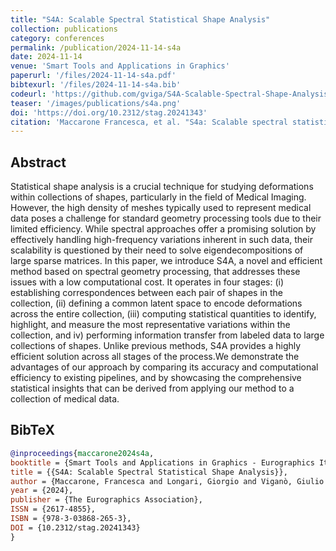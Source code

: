 ```yaml
---
title: "S4A: Scalable Spectral Statistical Shape Analysis"
collection: publications
category: conferences
permalink: /publication/2024-11-14-s4a
date: 2024-11-14
venue: 'Smart Tools and Applications in Graphics'
paperurl: '/files/2024-11-14-s4a.pdf'
bibtexurl: '/files/2024-11-14-s4a.bib'
codeurl: 'https://github.com/gviga/S4A-Scalable-Spectral-Shape-Analysis'
teaser: '/images/publications/s4a.png'
doi: 'https://doi.org/10.2312/stag.20241343'
citation: 'Maccarone Francesca, et al. "S4a: Scalable spectral statistical shape analysis." <i>Smart Tools and Applications in Graphics-Eurographics Italian Chapter Conference</i>. 2024.'
---
```


## Abstract
Statistical shape analysis is a crucial technique for studying deformations within collections of shapes, particularly in the field of Medical Imaging. However, the high density of meshes typically used to represent medical data poses a challenge for standard geometry processing tools due to their limited efficiency. While spectral approaches offer a promising solution by effectively handling high-frequency variations inherent in such data, their scalability is questioned by their need to solve eigendecompositions of large sparse matrices. In this paper, we introduce S4A, a novel and efficient method based on spectral geometry processing, that addresses these issues with a low computational cost. It operates in four stages: (i) establishing correspondences between each pair of shapes in the collection, (ii) defining a common latent space to encode deformations across the entire collection, (iii) computing statistical quantities to identify, highlight, and measure the most representative variations within the collection, and iv) performing information transfer from labeled data to large collections of shapes. Unlike previous methods, S4A provides a highly efficient solution across all stages of the process.We demonstrate the advantages of our approach by comparing its accuracy and computational efficiency to existing pipelines, and by showcasing the comprehensive statistical insights that can be derived from applying our method to a collection of medical data.


## BibTeX
```bibtex
@inproceedings{maccarone2024s4a,
booktitle = {Smart Tools and Applications in Graphics - Eurographics Italian Chapter Conference},
title = {{S4A: Scalable Spectral Statistical Shape Analysis}},
author = {Maccarone, Francesca and Longari, Giorgio and Viganò, Giulio and Peruzzo, Denis and Maggioli, Filippo and Melzi, Simone},
year = {2024},
publisher = {The Eurographics Association},
ISSN = {2617-4855},
ISBN = {978-3-03868-265-3},
DOI = {10.2312/stag.20241343}
}
```